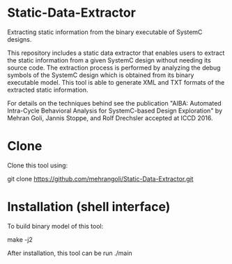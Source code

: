 # Static-Data-Extractor
Extracting static information from the binary executable of SystemC designs.

This repository includes a static data extractor that enables users to extract the static information from a given SystemC design without needing its source code. The extraction process is performed by analyzing the debug symbols of the SystemC design which is obtained from its binary executable model.
This tool is able to generate XML and TXT formats of the extracted static information.

For details on the techniques behind see the publication "AIBA: Automated Intra-Cycle Behavioral Analysis for SystemC-based Design Exploration" by Mehran Goli, Jannis Stoppe, and Rolf Drechsler accepted at ICCD 2016.

# Clone
Clone this tool using:

git clone https://github.com/mehrangoli/Static-Data-Extractor.git

# Installation (shell interface)
To build binary model of this tool:

make -j2

After installation, this tool can be run  ./main
